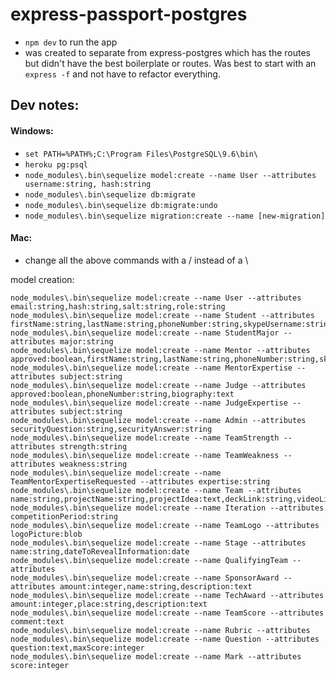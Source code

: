 # express-passport-postgres
- ```npm dev``` to run the app
- was created to separate from express-postgres which has the routes but didn't have the best boilerplate or routes. Was best to start with an ```express -f``` and not have to refactor everything.

## Dev notes:
#### Windows:
- ```set PATH=%PATH%;C:\Program Files\PostgreSQL\9.6\bin\```
- ```heroku pg:psql```
- ```node_modules\.bin\sequelize model:create --name User --attributes username:string, hash:string```
- ```node_modules\.bin\sequelize db:migrate```
- ```node_modules\.bin\sequelize db:migrate:undo```
- ```node_modules\.bin\sequelize migration:create --name [new-migration]```
#### Mac:
- change all the above commands with a / instead of a \



model creation:
```
node_modules\.bin\sequelize model:create --name User --attributes email:string,hash:string,salt:string,role:string
node_modules\.bin\sequelize model:create --name Student --attributes firstName:string,lastName:string,phoneNumber:string,skypeUsername:string,typeOfStudent:string,school:string,expectedYearOfGraduation:string
node_modules\.bin\sequelize model:create --name StudentMajor --attributes major:string
node_modules\.bin\sequelize model:create --name Mentor --attributes approved:boolean,firstName:string,lastName:string,phoneNumber:string,skypeUsername:string,biography:text
node_modules\.bin\sequelize model:create --name MentorExpertise --attributes subject:string
node_modules\.bin\sequelize model:create --name Judge --attributes approved:boolean,phoneNumber:string,biography:text
node_modules\.bin\sequelize model:create --name JudgeExpertise --attributes subject:string
node_modules\.bin\sequelize model:create --name Admin --attributes securityQuestion:string,securityAnswer:string
node_modules\.bin\sequelize model:create --name TeamStrength --attributes strength:string
node_modules\.bin\sequelize model:create --name TeamWeakness --attributes weakness:string
node_modules\.bin\sequelize model:create --name TeamMentorExpertiseRequested --attributes expertise:string
node_modules\.bin\sequelize model:create --name Team --attributes name:string,projectName:string,projectIdea:text,deckLink:string,videoLink:string
node_modules\.bin\sequelize model:create --name Iteration --attributes competitionPeriod:string
node_modules\.bin\sequelize model:create --name TeamLogo --attributes logoPicture:blob
node_modules\.bin\sequelize model:create --name Stage --attributes name:string,dateToRevealInformation:date
node_modules\.bin\sequelize model:create --name QualifyingTeam --attributes
node_modules\.bin\sequelize model:create --name SponsorAward --attributes amount:integer,name:string,description:text
node_modules\.bin\sequelize model:create --name TechAward --attributes amount:integer,place:string,description:text
node_modules\.bin\sequelize model:create --name TeamScore --attributes comment:text
node_modules\.bin\sequelize model:create --name Rubric --attributes
node_modules\.bin\sequelize model:create --name Question --attributes question:text,maxScore:integer
node_modules\.bin\sequelize model:create --name Mark --attributes score:integer
```
